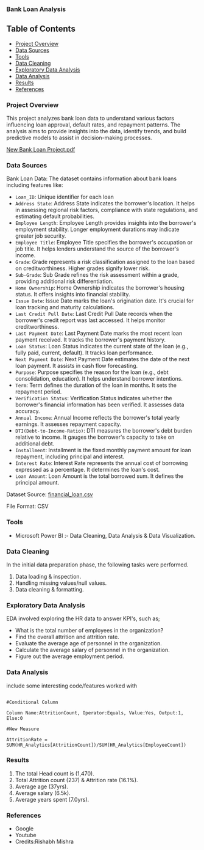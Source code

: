 ### Bank Loan Analysis

## Table of Contents

- [Project Overview](#project-overview)
- [Data Sources](#data-sources)
- [Tools](#tools)
- [Data Cleaning](#data-cleaning)
- [Exploratory Data Analysis](#exploratory-data-analysis)
- [Data Analysis](#data-analysis)
- [Results](#results)
- [References](#references)

### Project Overview

This project analyzes bank loan data to understand various factors influencing loan approval, default rates, and repayment patterns. The analysis aims to provide insights into the data, identify trends, and build predictive models to assist in decision-making processes.

[New Bank Loan Project.pdf](https://github.com/user-attachments/files/16431375/New.Bank.Loan.Project.pdf)

### Data Sources

Bank Loan Data: The dataset contains information about bank loans including features like:

- `Loan_ID`: Unique identifier for each loan
- `Address State`: Address State indicates the borrower's location. It helps in assessing regional risk factors, compliance with state regulations, and estimating default probabilities.
- `Employee Length`: Employee Length provides insights into the borrower's employment stability. Longer employment durations may indicate greater job security.
- `Employee Title`: Employee Title specifies the borrower's occupation or job title. It helps lenders understand the source of the borrower's income.
- `Grade`: Grade represents a risk classification assigned to the loan based on creditworthiness. Higher grades signify lower risk.
- `Sub-Grade`: Sub Grade refines the risk assessment within a grade, providing additional risk differentiation.
- `Home Ownership`: Home Ownership indicates the borrower's housing status. It offers insights into financial stability.
- `Issue Date`: Issue Date marks the loan's origination date. It's crucial for loan tracking and maturity calculations.
- `Last Credit Pull Date`: Last Credit Pull Date records when the borrower's credit report was last accessed. It helps monitor creditworthiness.
- `Last Payment Date`: Last Payment Date marks the most recent loan payment received. It tracks the borrower's payment history.
- `Loan Status`: Loan Status indicates the current state of the loan (e.g., fully paid, current, default). It tracks loan performance.
- `Next Payment Date`: Next Payment Date estimates the date of the next loan payment. It assists in cash flow forecasting.
- `Purpose`: Purpose specifies the reason for the loan (e.g., debt consolidation, education). It helps understand borrower intentions.
- `Term`: Term defines the duration of the loan in months. It sets the repayment period.
- `Verification Status`: Verification Status indicates whether the borrower's financial information has been verified. It assesses data accuracy.
- `Annual Income`: Annual Income reflects the borrower's total yearly earnings. It assesses repayment capacity.
- `DTI(Debt-to-Income-Ratio)`: DTI measures the borrower's debt burden relative to income. It gauges the borrower's capacity to take on additional debt.
- `Installment`: Installment is the fixed monthly payment amount for loan repayment, including principal and interest.
- `Interest Rate`: Interest Rate represents the annual cost of borrowing expressed as a percentage. It determines the loan's cost.
- `Loan Amount`: Loan Amount is the total borrowed sum. It defines the principal amount.

Dataset Source: [financial_loan.csv](https://github.com/user-attachments/files/16432114/financial_loan.csv)


File Format: CSV
 
### Tools

- Microsoft Power BI :- Data Cleaning, Data Analysis & Data Visualization.

### Data Cleaning

In the initial data preparation phase, the following tasks were performed.

1. Data loading & inspection.
2. Handling missing values/null values.
3. Data cleaning & formatting.

### Exploratory Data Analysis

EDA involved exploring the HR data to answer KPI's, such as;

- What is the total number of employees in the organization?
- Find the overall attrition and attrition rate.
- Evaluate the average age of personnel in the organization.
- Calculate the average salary of personnel in the organization.
- Figure out the average employment period.

### Data Analysis

include some interesting code/features worked with

```power bi

#Conditional Column

Column Name:AttritionCount, Operator:Equals, Value:Yes, Output:1, Else:0

#New Measure

AttritionRate = SUM(HR_Analytics[AttritionCount])/SUM(HR_Analytics[EmployeeCount])

```

### Results

1. The total Head count is (1,470).
2. Total Attrition count (237) & Attrition rate (16.1%).
3. Average age (37yrs).
4. Average salary (6.5k).
5. Average years spent (7.0yrs).

### References

- Google
- Youtube
- Credits:Rishabh Mishra

